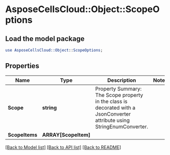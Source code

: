 # AsposeCellsCloud::Object::ScopeOptions 

## Load the model package
```perl
use AsposeCellsCloud::Object::ScopeOptions;
```

## Properties
Name | Type | Description | Notes
------------ | ------------- | ------------- | -------------
**Scope** | **string** | Property Summary: The Scope property in the class is decorated with a JsonConverter attribute using StringEnumConverter.             |
**ScopeItems** | **ARRAY[ScopeItem]** |  |  

[[Back to Model list]](../README.md#documentation-for-models) [[Back to API list]](../README.md#documentation-for-api-endpoints) [[Back to README]](../README.md)

